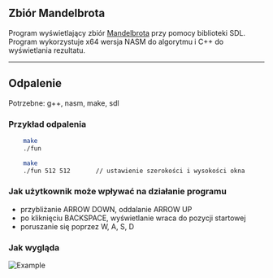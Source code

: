 ## Zbiór Mandelbrota

Program wyświetlający zbiór <a href="https://en.wikipedia.org/wiki/Mandelbrot_set" target="_blank">Mandelbrota</a> przy pomocy biblioteki SDL. Program wykorzystuje x64 wersja NASM do algorytmu i C++ do wyświetlania rezultatu.

---

## Odpalenie

Potrzebne: g++, nasm, make, sdl

### Przykład odpalenia

```bash
    make
    ./fun
```

```bash
    make
    ./fun 512 512       // ustawienie szerokości i wysokości okna
```

### Jak użytkownik może wpływać na działanie programu

- przybliżanie ARROW DOWN, oddalanie ARROW UP
- po kliknięciu BACKSPACE, wyświetlanie wraca do pozycji startowej
- poruszanie się poprzez W, A, S, D

### Jak wygląda

![Example](/Screens/example_mandelbrot.png)
